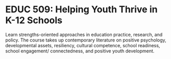 # EDUC 509: Helping Youth Thrive in K-12 Schools

Learn strengths-oriented approaches in education practice, research, and policy. The course takes up contemporary literature on positive psychology, developmental assets, resiliency, cultural competence, school readiness, school engagement/ connectedness, and positive youth development.